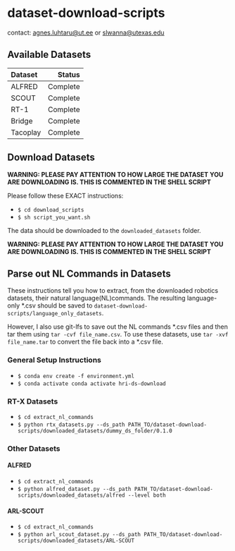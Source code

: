 # dataset-download-scripts

contact: agnes.luhtaru@ut.ee or slwanna@utexas.edu

## Available Datasets

| Dataset           |      Status |
| :---------------- |   --------: |
| ALFRED            |    Complete |
| SCOUT             |    Complete |
| RT-1              |    Complete |
| Bridge            |    Complete |
| Tacoplay          |    Complete |

## Download Datasets

**WARNING: PLEASE PAY ATTENTION TO HOW LARGE THE DATASET YOU ARE DOWNLOADING IS. THIS IS COMMENTED IN THE SHELL SCRIPT**

Please follow these EXACT instructions:
- ```$ cd download_scripts``` 
- ```$ sh script_you_want.sh```

The data should be downloaded to the ```downloaded_datasets``` folder.

**WARNING: PLEASE PAY ATTENTION TO HOW LARGE THE DATASET YOU ARE DOWNLOADING IS. THIS IS COMMENTED IN THE SHELL SCRIPT**

## Parse out NL Commands in Datasets

These instructions tell you how to extract, from the downloaded robotics datasets, their natural language(NL)commands.
The resulting language-only *.csv should be saved to ```dataset-download-scripts/language_only_datasets```. 

However, I also use git-lfs to save out the NL commands *.csv files and then tar them using ```tar -cvf file_name.csv```. To use these datasets,
use ```tar -xvf file_name.tar``` to convert the file back into a *.csv file.

### General Setup Instructions

- ```$ conda env create -f environment.yml```
- ```$ conda activate conda activate hri-ds-download```

### RT-X Datasets

- ```$ cd extract_nl_commands```
- ```$ python rtx_datasets.py --ds_path PATH_TO/dataset-download-scripts/downloaded_datasets/dummy_ds_folder/0.1.0```

### Other Datasets

#### ALFRED

- ```$ cd extract_nl_commands```
- ```$ python alfred_dataset.py --ds_path PATH_TO/dataset-download-scripts/downloaded_datasets/alfred --level both```

#### ARL-SCOUT

- ```$ cd extract_nl_commands```
- ```$ python arl_scout_dataset.py --ds_path PATH_TO/dataset-download-scripts/downloaded_datasets/ARL-SCOUT```